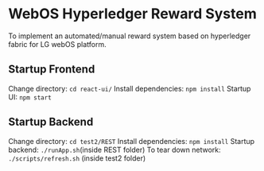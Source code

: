 # WebOS Hyperledger Reward System
To implement an automated/manual reward system based on hyperledger fabric for LG webOS platform.

## Startup Frontend

Change directory: `cd react-ui/`
Install dependencies: `npm install`
Startup UI: `npm start`

## Startup Backend
Change directory: `cd test2/REST`
Install dependencies: `npm install`
Startup backend: `./runApp.sh`(inside REST folder)
To tear down network: `./scripts/refresh.sh` (inside test2 folder)